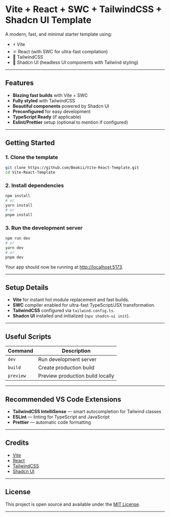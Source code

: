 # Vite + React + SWC + TailwindCSS + Shadcn UI Template

A modern, fast, and minimal starter template using:

- ⚡️ Vite
- ⚛️ React (with SWC for ultra-fast compilation)
- 🎨 TailwindCSS
- 🧩 Shadcn UI (headless UI components with Tailwind styling)

---

## Features

- **Blazing fast builds** with Vite + SWC
- **Fully styled** with TailwindCSS
- **Beautiful components** powered by Shadcn UI
- **Preconfigured** for easy development
- **TypeScript Ready** (if applicable)
- **Eslint/Prettier** setup (optional to mention if configured)

---

## Getting Started

### 1. Clone the template

```bash
git clone https://github.com/Beakii/Vite-React-Template.git
cd Vite-React-Template
```

### 2. Install dependencies

```bash
npm install
# or
yarn install
# or
pnpm install
```

### 3. Run the development server

```bash
npm run dev
# or
yarn dev
# or
pnpm dev
```

Your app should now be running at [http://localhost:5173](http://localhost:5173).

---

## Setup Details

- **Vite** for instant hot module replacement and fast builds.
- **SWC** compiler enabled for ultra-fast TypeScript/JSX transformation.
- **TailwindCSS** configured via `tailwind.config.ts`.
- **Shadcn UI** installed and initialized (`npx shadcn-ui init`).

---

## Useful Scripts

| Command        | Description                 |
| -------------- | ---------------------------- |
| `dev`          | Run development server       |
| `build`        | Create production build      |
| `preview`      | Preview production build locally |

---

## Recommended VS Code Extensions

- **TailwindCSS IntelliSense** — smart autocompletion for Tailwind classes
- **ESLint** — linting for TypeScript and JavaScript
- **Prettier** — automatic code formatting

---

## Credits

- [Vite](https://vitejs.dev/)
- [React](https://react.dev/)
- [TailwindCSS](https://tailwindcss.com/)
- [Shadcn UI](https://ui.shadcn.dev/)

---

## License

This project is open source and available under the [MIT License](https://tlo.mit.edu/understand-ip/exploring-mit-open-source-license-comprehensive-guide).

---
